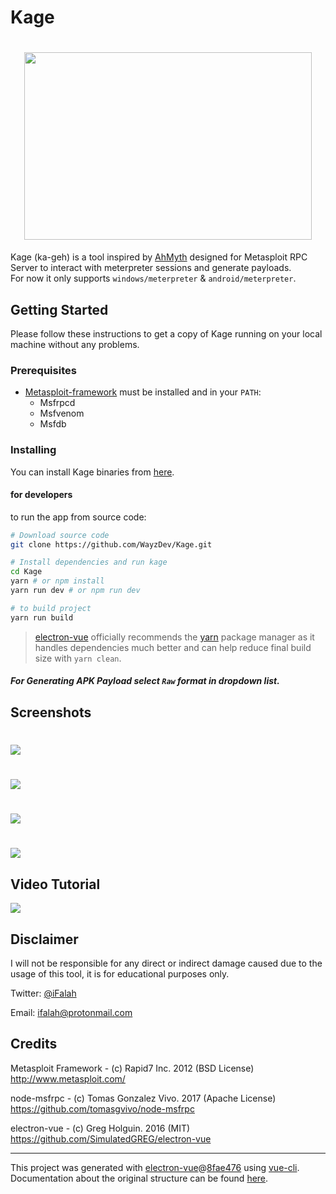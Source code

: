 # Kage


<h1 align="center">
  <img width="460" height="300" src="https://github.com/WayzDev/Kage/blob/master/static/kage-logo.svg">
</h1>

   
Kage (ka-geh) is a tool inspired by [AhMyth](https://github.com/AhMyth/AhMyth-Android-RAT) designed for Metasploit RPC Server to interact with meterpreter sessions and generate payloads.<br>
For now it only supports `windows/meterpreter` & `android/meterpreter`.

## Getting Started
Please follow these instructions to get a copy of Kage running on your local machine without any problems.
### Prerequisites
* [Metasploit-framework](https://github.com/rapid7/metasploit-framework) must be installed and in your `PATH`:
    * Msfrpcd
    * Msfvenom
    * Msfdb


### Installing
You can install Kage binaries from [here](https://github.com/WayzDev/Kage/releases).
#### for developers
to run the app from source code:
```bash
# Download source code
git clone https://github.com/WayzDev/Kage.git

# Install dependencies and run kage
cd Kage
yarn # or npm install
yarn run dev # or npm run dev

# to build project
yarn run build
```
> [electron-vue](https://simulatedgreg.gitbooks.io/electron-vue/content/en/getting_started.html) officially recommends the [yarn](https://yarnpkg.com/en/) package manager as it handles dependencies much better and can help reduce final build size with `yarn clean`. 


##### For Generating APK Payload select `Raw` format in dropdown list. 

## Screenshots
<h1>
  <img src="https://github.com/WayzDev/Kage/blob/master/screenshots/dashboard.png"/>
</h1>
<h1>
  <img src="https://github.com/WayzDev/Kage/blob/master/screenshots/sessions.png"/>
</h1>
<h1>
  <img src="https://github.com/WayzDev/Kage/blob/master/screenshots/control-panel1.png"/>
</h1>
<h1>
  <img src="https://github.com/WayzDev/Kage/blob/master/screenshots/file-manager.png"/>
</h1>

## Video Tutorial

<a href="https://vimeo.com/319338721" target="_blank"><img src="https://github.com/WayzDev/Kage/blob/master/screenshots/server.png" />
</a>


## Disclaimer 
I will not be responsible for any direct or indirect damage caused due to the usage of this tool, it is for educational purposes only.

Twitter: [@iFalah](https://twitter.com/ifalah_)

Email: ifalah@protonmail.com

## Credits
Metasploit Framework - (c) Rapid7 Inc. 2012 (BSD License)<br>
http://www.metasploit.com/

node-msfrpc - (c) Tomas Gonzalez Vivo. 2017 (Apache License)<br>
https://github.com/tomasgvivo/node-msfrpc

electron-vue - (c) Greg Holguin. 2016 (MIT)<br>
https://github.com/SimulatedGREG/electron-vue

---
This project was generated with [electron-vue](https://github.com/SimulatedGREG/electron-vue)@[8fae476](https://github.com/SimulatedGREG/electron-vue/tree/8fae4763e9d225d3691b627e83b9e09b56f6c935) using [vue-cli](https://github.com/vuejs/vue-cli). Documentation about the original structure can be found [here](https://simulatedgreg.gitbooks.io/electron-vue/content/index.html).
